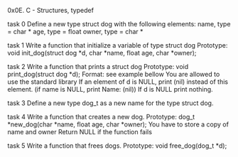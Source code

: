0x0E. C - Structures, typedef

task 0
Define a new type struct dog with the following elements:
name, type = char *
age, type = float
owner, type = char *

task 1
Write a function that initialize a variable of type struct dog
Prototype: void init_dog(struct dog *d, char *name, float age, char *owner);

task 2
Write a function that prints a struct dog
Prototype: void print_dog(struct dog *d);
Format: see example bellow
You are allowed to use the standard library
If an element of d is NULL, print (nil) instead of this element. (if name is NULL, print Name: (nil))
If d is NULL print nothing.

task 3
Define a new type dog_t as a new name for the type struct dog.

task 4
Write a function that creates a new dog.
Prototype: dog_t *new_dog(char *name, float age, char *owner);
You have to store a copy of name and owner
Return NULL if the function fails

task 5
Write a function that frees dogs.
Prototype: void free_dog(dog_t *d);

